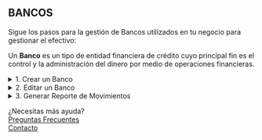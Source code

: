 ## BANCOS
Sigue los pasos para la gestión de Bancos utilizados en tu negocio para gestionar el efectivo:  

Un **Banco** es un tipo de entidad financiera de crédito cuyo principal fin es el control y la administración del dinero por medio de operaciones financieras.

<details><summary>1. Crear un Banco</summary>

					1.1  En la esquina inferior derecha, haz clic en <>Boton + Rojo.
					1.2 Ingresa los datos generales (Nombre del Banco,  Tipo de cuenta, No. de cuenta y Saldo inicial).
					1.3 Haz clic en el bóton <b>Guardar.
</details>

<details><summary>2. Editar un Banco</summary>
				<p>2.1 Haz clic derecho sobre el Banco y selecciona la opción <b>Editar</b>.</p>
				<p>2.2 Edita los campos requeridos del Banco.</p>
				<p>2.3 Haz clic en el bóton <b>Guardar</b>.</p>
</details>

<details><summary>3. Generar Reporte de Movimientos</summary>
        <p>3.1 Haz clic en el icono <b>Buscar</b> (Accesos Directos).</p>
        <p>3.2 Selecciona el <b>Reporte: Movimientos</b>.</p>
        <p>3.3 Haz clic en el botón de la Impresora.</p>
        <p>3.4 Visualiza la lista de Bancos en la ventana <b>Vista Previa Informes</b>.</p>
</details>

¿Necesitas más ayuda?  
[Preguntas Frecuentes](https://logis.com.co/info/preguntas.php)  
[Contacto](https://logis.com.co/info/#contact)